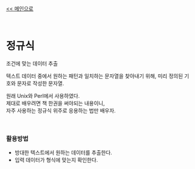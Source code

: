 [<< 메인으로](https://github.com/AtomicLiquors/Java_Wiki_Chb)

&nbsp;  

# 정규식
조건에 맞는 데이터 추출  


텍스트 데이터 중에서 원하는 패턴과 일치하는 문자열을 찾아내기 위해,
미리 정의된 기호와 문자로 작성한 문자열.  

원래 Unix와 Perl에서 사용하였다.  
제대로 배우려면 책 한권을 써야되는 내용이니,  
자주 사용하는 정규식 위주로 응용하는 법만 배우자.

&nbsp;  
### 활용방법
- 방대한 텍스트에서 원하는 데이터를 추출한다.
- 입력 데이터가 형식에 맞는지 확인한다.